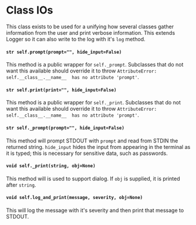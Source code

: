 # Class IOs

This class exists to be used for a unifying how several classes gather
information from the user and print verbose information. This extends Logger
so it can also write to the log with it's `log` method.

#### `str self.prompt(prompt="", hide_input=False)`

This method is a public wrapper for `self._prompt`. Subclasses that do not want
this available should override it to throw `AttributeError:
self.__class__.__name__  has no attribute 'prompt'`.

#### `str self.print(print="", hide_input=False)`

This method is a public wrapper for `self._print`. Subclasses that do not want
this available should override it to throw `AttributeError:
self.__class__.__name__  has no attribute 'prompt'`.

#### `str self._prompt(prompt="", hide_input=False)`

This method will prompt STDOUT with `prompt` and read from STDIN the returned
string. `hide_input` hides the input from appearing in the terminal as it is
typed; this is necessary for sensitive data, such as passwords.

#### `void self._print(string, obj=None)`

This method will is used to support dialog. If `obj` is supplied, it is printed
after `string`.

#### `void self.log_and_print(message, severity, obj=None)`

This will log the message with it's severity and then print that message to
STDOUT.
